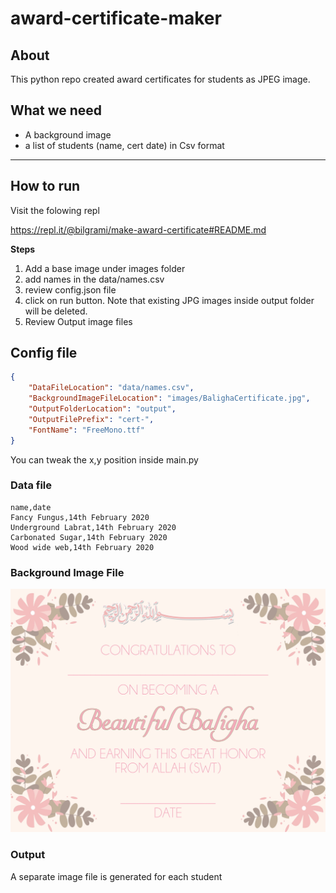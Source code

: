 # award-certificate-maker

## About
This python repo created award certificates for students as JPEG image. 

## What we need
- A background image 
- a list of students (name, cert date) in Csv format

---
## How to run
Visit the folowing repl

https://repl.it/@bilgrami/make-award-certificate#README.md

**Steps**

1) Add a base image under images folder
2) add names in the data/names.csv
3) review config.json file
4) click on run button. Note that existing JPG images inside output folder will be deleted.
5) Review Output image files

## Config file 

```json
{
    "DataFileLocation": "data/names.csv",
    "BackgroundImageFileLocation": "images/BalighaCertificate.jpg",
    "OutputFolderLocation": "output",
    "OutputFilePrefix": "cert-",
    "FontName": "FreeMono.ttf"
}
```

You can tweak the x,y position inside main.py

### Data file 

```csv
name,date
Fancy Fungus,14th February 2020
Underground Labrat,14th February 2020
Carbonated Sugar,14th February 2020
Wood wide web,14th February 2020
```

### Background Image File 

![background image](images/BalighaCertificate.jpg)

### Output
A separate image file is generated for each student
